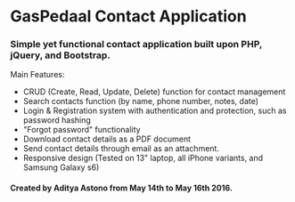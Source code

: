 # GasPedaal Contact Application
### Simple yet functional contact application built upon PHP, jQuery, and Bootstrap.

Main Features:
- CRUD (Create, Read, Update, Delete) function for contact management
- Search contacts function (by name, phone number, notes, date)
- Login & Registration system with authentication and protection, such as password hashing
- "Forgot password" functionality
- Download contact details as a PDF document
- Send contact details through email as an attachment.
- Responsive design (Tested on 13" laptop, all iPhone variants, and Samsung Galaxy s6)

#### Created by Aditya Astono from May 14th to May 16th 2016.
